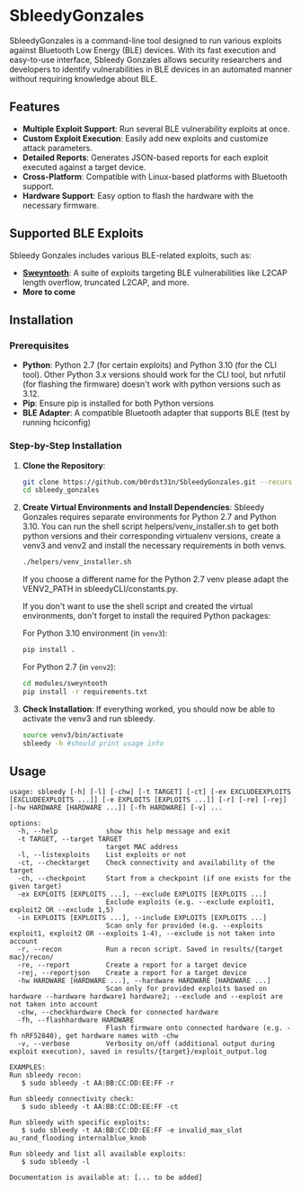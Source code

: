 # SbleedyGonzales

SbleedyGonzales is a command-line tool designed to run various exploits against Bluetooth Low Energy (BLE) devices. With its fast execution and easy-to-use interface, Sbleedy Gonzales allows security researchers and developers to identify vulnerabilities in BLE devices in an automated manner without requiring knowledge about BLE.

## Features

- **Multiple Exploit Support**: Run several BLE vulnerability exploits at once.
- **Custom Exploit Execution**: Easily add new exploits and customize attack parameters.
- **Detailed Reports**: Generates JSON-based reports for each exploit executed against a target device.
- **Cross-Platform**: Compatible with Linux-based platforms with Bluetooth support.
- **Hardware Support**: Easy option to flash the hardware with the necessary firmware.

## Supported BLE Exploits

Sbleedy Gonzales includes various BLE-related exploits, such as:

- **[Sweyntooth](https://github.com/Matheus-Garbelini/sweyntooth_bluetooth_low_energy_attacks)**: A suite of exploits targeting BLE vulnerabilities like L2CAP length overflow, truncated L2CAP, and more.
- **More to come**

## Installation

### Prerequisites

- **Python**: Python 2.7 (for certain exploits) and Python 3.10 (for the CLI tool). Other Python 3.x versions should work for the CLI tool, but nrfutil (for flashing the firmware) doesn't work with python versions such as 3.12.
- **Pip**: Ensure pip is installed for both Python versions
- **BLE Adapter**: A compatible Bluetooth adapter that supports BLE (test by running hciconfig)

### Step-by-Step Installation

1. **Clone the Repository**:

    ```bash
    git clone https://github.com/b0rdst31n/SbleedyGonzales.git --recurse-submodules
    cd sbleedy_gonzales
    ```

2. **Create Virtual Environments and Install Dependencies**:
    Sbleedy Gonzales requires separate environments for Python 2.7 and Python 3.10.
    You can run the shell script helpers/venv_installer.sh to get both python versions and their corresponding virtualenv versions, create a venv3 and venv2 and install the necessary requirements in both venvs.

      ```bash
      ./helpers/venv_installer.sh
      ```

      If you choose a different name for the Python 2.7 venv please adapt the VENV2_PATH in sbleedyCLI/constants.py.

      If you don't want to use the shell script and created the virtual environments, don't forget to install the required Python packages:

      For Python 3.10 environment (in `venv3`):

      ```bash
      pip install .
      ```

      For Python 2.7 (in `venv2`):

      ```bash
      cd modules/sweyntooth
      pip install -r requirements.txt
      ```

2. **Check Installation**:
   If everything worked, you should now be able to activate the venv3 and run sbleedy.
   
   ```bash
   source venv3/bin/activate
   sbleedy -h #should print usage info
   ```


## Usage

```console
usage: sbleedy [-h] [-l] [-chw] [-t TARGET] [-ct] [-ex EXCLUDEEXPLOITS [EXCLUDEEXPLOITS ...]] [-e EXPLOITS [EXPLOITS ...]] [-r] [-re] [-rej] [-hw HARDWARE [HARDWARE ...]] [-fh HARDWARE] [-v] ...

options:
  -h, --help            show this help message and exit
  -t TARGET, --target TARGET
                        target MAC address
  -l, --listexploits    List exploits or not
  -ct, --checktarget    Check connectivity and availability of the target
  -ch, --checkpoint     Start from a checkpoint (if one exists for the given target)
  -ex EXPLOITS [EXPLOITS ...], --exclude EXPLOITS [EXPLOITS ...]
                        Exclude exploits (e.g. --exclude exploit1, exploit2 OR --exclude 1,5)
  -in EXPLOITS [EXPLOITS ...], --include EXPLOITS [EXPLOITS ...]
                        Scan only for provided (e.g. --exploits exploit1, exploit2 OR --exploits 1-4), --exclude is not taken into account
  -r, --recon           Run a recon script. Saved in results/{target mac}/recon/
  -re, --report         Create a report for a target device
  -rej, --reportjson    Create a report for a target device
  -hw HARDWARE [HARDWARE ...], --hardware HARDWARE [HARDWARE ...]
                        Scan only for provided exploits based on hardware --hardware hardware1 hardware2; --exclude and --exploit are not taken into account
  -chw, --checkhardware Check for connected hardware
  -fh, --flashhardware HARDWARE
                        Flash firmware onto connected hardware (e.g. -fh nRF52840), get hardware names with -chw
  -v, --verbose         Verbosity on/off (additional output during exploit execution), saved in results/{target}/exploit_output.log

EXAMPLES:
Run sbleedy recon:
   $ sudo sbleedy -t AA:BB:CC:DD:EE:FF -r

Run sbleedy connectivity check:
   $ sudo sbleedy -t AA:BB:CC:DD:EE:FF -ct

Run sbleedy with specific exploits:
   $ sudo sbleedy -t AA:BB:CC:DD:EE:FF -e invalid_max_slot au_rand_flooding internalblue_knob

Run sbleedy and list all available exploits:
   $ sudo sbleedy -l

Documentation is available at: [... to be added]
```
